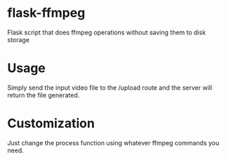 # flask-ffmpeg
Flask script that does ffmpeg operations without saving them to disk storage
# Usage
Simply send the input video file to the /upload route and the server will return the file generated.
# Customization
Just change the process function using whatever ffmpeg commands you need.
